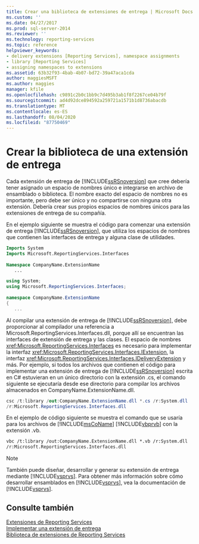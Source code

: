 ```yaml
---
title: Crear una biblioteca de extensiones de entrega | Microsoft Docs
ms.custom: ''
ms.date: 04/27/2017
ms.prod: sql-server-2014
ms.reviewer: ''
ms.technology: reporting-services
ms.topic: reference
helpviewer_keywords:
- delivery extensions [Reporting Services], namespace assignments
- library [Reporting Services]
- assigning namespaces to extensions
ms.assetid: 63b32f93-4bab-4b07-bd72-39a47aca1cda
author: maggiesMSFT
ms.author: maggies
manager: kfile
ms.openlocfilehash: c9891c2b0c1bb9c7d495b3ab1f8f2267ce04b79f
ms.sourcegitcommit: ad4d92dce894592a259721a1571b1d8736abacdb
ms.translationtype: MT
ms.contentlocale: es-ES
ms.lasthandoff: 08/04/2020
ms.locfileid: "87750469"
---
```

# <a name="creating-a-delivery-extension-library"></a>Crear la biblioteca de una extensión de entrega
  Cada extensión de entrega de [!INCLUDE[ssRSnoversion](../../../includes/ssrsnoversion-md.md)] que cree debería tener asignado un espacio de nombres único e integrarse en archivo de ensamblado o biblioteca. El nombre exacto del espacio de nombres no es importante, pero debe ser único y no compartirse con ninguna otra extensión. Debería crear sus propios espacios de nombres únicos para las extensiones de entrega de su compañía.  
  
 En el ejemplo siguiente se muestra el código para comenzar una extensión de entrega [!INCLUDE[ssRSnoversion](../../../includes/ssrsnoversion-md.md)], que utiliza los espacios de nombres que contienen las interfaces de entrega y alguna clase de utilidades.  
  
```vb  
Imports System  
Imports Microsoft.ReportingServices.Interfaces  
  
Namespace CompanyName.ExtensionName  
   ...  
```  
  
```csharp  
using System;  
using Microsoft.ReportingServices.Interfaces;  
  
namespace CompanyName.ExtensionName  
{  
   ...  
```  
  
 Al compilar una extensión de entrega de [!INCLUDE[ssRSnoversion](../../../includes/ssrsnoversion-md.md)], debe proporcionar al compilador una referencia a Microsoft.ReportingServices.Interfaces.dll, porque allí se encuentran las interfaces de extensión de entrega y las clases. El espacio de nombres <xref:Microsoft.ReportingServices.Interfaces> es necesario para implementar la interfaz <xref:Microsoft.ReportingServices.Interfaces.IExtension>, la interfaz <xref:Microsoft.ReportingServices.Interfaces.IDeliveryExtension> y más. Por ejemplo, si todos los archivos que contienen el código para implementar una extensión de entrega de [!INCLUDE[ssRSnoversion](../../../includes/ssrsnoversion-md.md)] escrita en C# estuvieran en un único directorio con la extensión .cs, el comando siguiente se ejecutaría desde ese directorio para compilar los archivos almacenados en CompanyName.ExtensionName.dll.  
  
```csharp  
csc /t:library /out:CompanyName.ExtensionName.dll *.cs /r:System.dll   
/r:Microsoft.ReportingServices.Interfaces.dll  
```  
  
 En el ejemplo de código siguiente se muestra el comando que se usaría para los archivos de [!INCLUDE[msCoName](../../../includes/msconame-md.md)] [!INCLUDE[vbprvb](../../../includes/vbprvb-md.md)] con la extensión .vb.  
  
```vb  
vbc /t:library /out:CompanyName.ExtensionName.dll *.vb /r:System.dll   
/r:Microsoft.ReportingServices.Interfaces.dll  
```  
  
> [!NOTE]  
>  También puede diseñar, desarrollar y generar su extensión de entrega mediante [!INCLUDE[vsprvs](../../../includes/vsprvs-md.md)]. Para obtener más información sobre cómo desarrollar ensamblados en [!INCLUDE[vsprvs](../../../includes/vsprvs-md.md)], vea la documentación de [!INCLUDE[vsprvs](../../../includes/vsprvs-md.md)].  
  
## <a name="see-also"></a>Consulte también  
 [Extensiones de Reporting Services](../reporting-services-extensions.md)   
 [Implementar una extensión de entrega](implementing-a-delivery-extension.md)   
 [Biblioteca de extensiones de Reporting Services](../reporting-services-extension-library.md)  
  
  
